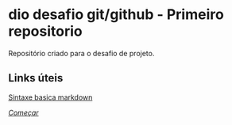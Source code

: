 # dio desafio git/github - Primeiro repositorio

Repositório criado para o desafio de projeto.

## Links úteis

[Sintaxe basica markdown](https://www.markdownguide.org/basic-syntax/)

*[Começar](./pagina1/README.md)*

